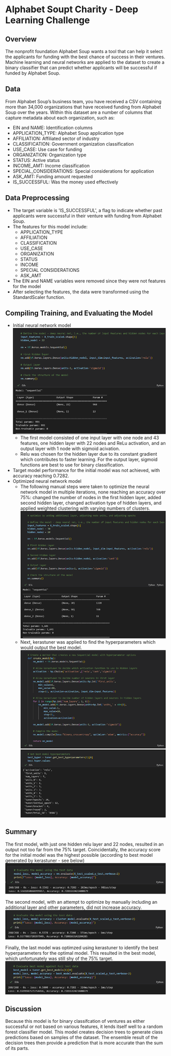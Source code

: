# Alphabet Soupt Charity - Deep Learning Challenge
## Overview
The nonprofit foundation Alphabet Soup wants a tool that can help it select the applicants for funding with the best chance of success in their ventures. Machine learning and neural networks are applied to the dataset to create a binary classifier that can predict whether applicants will be successful if funded by Alphabet Soup.

## Data
From Alphabet Soup’s business team, you have received a CSV containing more than 34,000 organizations that have received funding from Alphabet Soup over the years. Within this dataset are a number of columns that capture metadata about each organization, such as:

- EIN and NAME: Identification columns
- APPLICATION_TYPE: Alphabet Soup application type
- AFFILIATION: Affiliated sector of industry
- CLASSIFICATION: Government organization classification
- USE_CASE: Use case for funding
- ORGANIZATION: Organization type
- STATUS: Active status
- INCOME_AMT: Income classification
- SPECIAL_CONSIDERATIONS: Special considerations for application
- ASK_AMT: Funding amount requested
- IS_SUCCESSFUL: Was the money used effectively

## Data Preprocessing
- The target variable is 'IS_SUCCESSFUL', a flag to indicate whether past applicants were successful in their venture with funding from Alphabet Soup.
- The features for this model include: 
   - APPLICATION_TYPE
   - AFFILIATION
   - CLASSIFICATION
   - USE_CASE
   - ORGANIZATION
   - STATUS
   - INCOME
   - SPECIAL CONSIDERATIONS
   - ASK_AMT
- The EIN and NAME variables were removed since they were not features for the model
- After selecting the features, the data were transformed using the StandardScaler function.

## Compiling Training, and Evaluating the Model
- Initial neural network model
![one_node](output/one_layer.png)
   - The first model consisted of one input layer with one node and 43 features, one hidden layer with 22 nodes and ReLu activation, and an output layer with 1 node with sigmoid acivation. 
   - Relu was chosen for the hidden layer due to its constant gradient which contributes to faster learning. For the output layer, sigmoid functions are best to use for binary classification.
- Target model performance for the initial model was not achieved, with accuracy reaching 0.7282.
- Optimized neural network model
   - The following manual steps were taken to optimize the neural network model in multiple iterations, none reaching an accuracy over 75%: changed the number of nodes in the first hidden layer, added second hidden layer, changed activation type of hidden layers, and applied weighted clustering with varying numbers of clusters.
![two_nodes](output/two_layers.png)
   - Next, kerastuner was applied to find the hyperparameters which would output the best model.
![kt](output/kt.png)
![hp](output/hp.png)

## Summary
The first model, with just one hidden relu layer and 22 nodes, resulted in an output not too far from the 75% target. Coincidentally, the accuracy score for the initial model was the highest possible (according to best model generated by kerastuner - see below)
![first_model](output/first_model.png)

The second model, with an attempt to optimize by manually including an additional layer and other parameters, did not increase accuracy.
![second_model](output/second_model.png)

Finally, the last model was optimzed using kerastuner to identify the best hyperparameters for the optimal model. This resulted in the best model, which unfortunately was still shy of the 75% target.
![hp_model](output/hp_model.png)

## Discussion
Because this model is for binary classifcation of ventures as either successful or not based on various features, it lends itself well to a random forest classifier model. This model creates decision trees to generate class predictions based on samples of the dataset. The ensemble result of the decision trees then provide a prediction that is more accurate than the sum of its parts.


